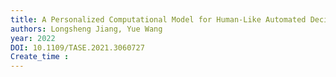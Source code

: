 ```yaml
---
title: A Personalized Computational Model for Human-Like Automated Decision-Making
authors: Longsheng Jiang, Yue Wang
year: 2022
DOI: 10.1109/TASE.2021.3060727
Create_time :  
---
```


